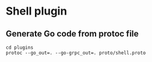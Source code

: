 # Shell plugin

## Generate Go code from protoc file

```
cd plugins
protoc --go_out=. --go-grpc_out=. proto/shell.proto
```
